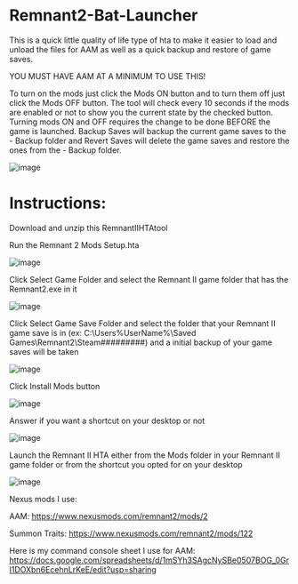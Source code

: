 # Remnant2-Bat-Launcher

This is a quick little quality of life type of hta to make it easier to load and unload the files for AAM as well as a quick backup and restore of game saves.

YOU MUST HAVE AAM AT A MINIMUM TO USE THIS!

To turn on the mods just click the Mods ON button and to turn them off just click the Mods OFF button. The tool will check every 10 seconds if the mods are enabled or not to show you the current state by the checked button. Turning mods ON and OFF requires the change to be done BEFORE the game is launched. Backup Saves will backup the current game saves to the - Backup folder and Revert Saves will delete the game saves and restore the ones from the - Backup folder.

![image](https://github.com/user-attachments/assets/3ad4db1f-6287-4ab4-92b6-22571b243942)


# Instructions:

Download and unzip this RemnantIIHTAtool

Run the Remnant 2 Mods Setup.hta

![image](https://github.com/user-attachments/assets/8f2c8784-2db3-4863-b307-a762b737d006)

Click Select Game Folder and select the Remnant II game folder that has the Remnant2.exe in it

![image](https://github.com/user-attachments/assets/2ea07514-839f-4aa8-9efe-89b47a82b9f3)

Click Select Game Save Folder and select the folder that your Remnant II game save is in (ex: C:\Users\%UserName%\Saved Games\Remnant2\Steam\#########) and a initial backup of your game saves will be taken

![image](https://github.com/user-attachments/assets/50ad933e-6b53-431f-be9c-4fc9a635b4a5)

Click Install Mods button

![image](https://github.com/user-attachments/assets/e54518df-a934-4b45-a2b1-ad45b09f67fa)

Answer if you want a shortcut on your desktop or not

![image](https://github.com/user-attachments/assets/64ac5381-ea36-41c2-994f-71a69d35e04d)

Launch the Remnant II HTA either from the Mods folder in your Remnant II game folder or from the shortcut you opted for on your desktop

![image](https://github.com/user-attachments/assets/06ebe776-c315-4b9e-bd07-d0c57f85781a)




Nexus mods I use:

AAM:
https://www.nexusmods.com/remnant2/mods/2

Summon Traits:
https://www.nexusmods.com/remnant2/mods/122

Here is my command console sheet I use for AAM:
https://docs.google.com/spreadsheets/d/1mSYh3SAgcNySBe0507BOG_0GrI1DOXbn6EcehnLrKeE/edit?usp=sharing




